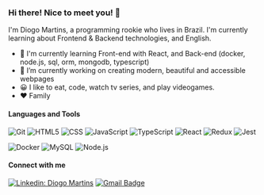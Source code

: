 ### Hi there! Nice to meet you! :wave:

I'm Diogo Martins, a programming rookie who lives in Brazil. I'm currently learning about Frontend & Backend technologies, and English. 

- :seedling: I'm currently learning Front-end with React, and Back-end (docker, node.js, sql, orm, mongodb, typescript)
- :telescope: I’m currently working on creating modern, beautiful and accessible webpages
- :grinning: I like to eat, code, watch tv series, and play videogames.
- :heart: Family

<!-- <br> -->

#### Languages and Tools

![Git](https://img.shields.io/badge/-Git-333333?style=flat&logo=)
![HTML5](https://img.shields.io/badge/-HTML5-333333?style=flat&logo=)
![CSS](https://img.shields.io/badge/-CSS-333333?style=flat&logo=)
![JavaScript](https://img.shields.io/badge/-JavaScript-333333?style=flat&logo=)
![TypeScript](https://img.shields.io/badge/-TypeScript-333333?style=flat&logo=)
![React](https://img.shields.io/badge/-React-333333?style=flat)
![Redux](https://img.shields.io/badge/-Redux-333333?style=flat)
![Jest](https://img.shields.io/badge/-Jest-333333?style=flat)

<!-- <br> -->

![Docker](https://img.shields.io/badge/-Docker-333333?style=flat)
![MySQL](https://img.shields.io/badge/-MySQL-333333?style=flat)
![Node.js](https://img.shields.io/badge/-Nodejs-333333?style=flat)
  
<!-- <br> -->
  
<!-- <img align="left" src="https://github-readme-stats.vercel.app/api/top-langs/?username=geoalt&theme=dracula&hide_langs_below=1" /> -->


#### Connect with me
[![Linkedin: Diogo Martins](https://img.shields.io/badge/-Linkedin-006bed?style=flat-square&logo=Linkedin&logoColor=white&link=https://www.linkedin.com/in/geomartins/)](https://www.linkedin.com/in/geomartins/)
[![Gmail Badge](https://img.shields.io/badge/-Gmail-006bed?style=flat-square&logo=Gmail&logoColor=white&link=mailto:me.martinsfe@gmail.com)](mailto:me.martinsfe@gmail.com)

<!-- <br> -->
